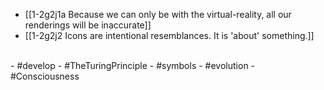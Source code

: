 - [[1-2g2j1a Because we can only be with the virtual-reality, all our renderings will be inaccurate]]
- [[1-2g2j2 Icons are intentional resemblances. It is 'about' something.]]
<br>
- #develop
- #TheTuringPrinciple
- #symbols
- #evolution
- #Consciousness
